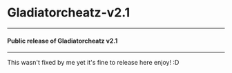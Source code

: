# Gladiatorcheatz-v2.1
-------------------------------
#### Public release of Gladiatorcheatz v2.1

-------------------------------

This wasn't fixed by me yet it's fine to release here enjoy! :D
